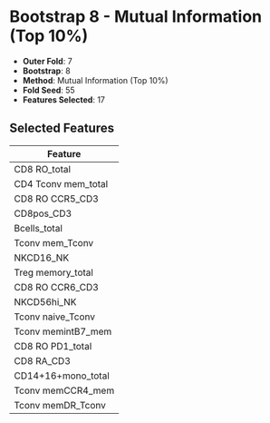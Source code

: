 # Bootstrap 8 - Mutual Information (Top 10%)

- **Outer Fold**: 7
- **Bootstrap**: 8
- **Method**: Mutual Information (Top 10%)
- **Fold Seed**: 55
- **Features Selected**: 17

## Selected Features

| Feature |
|---------|
| CD8 RO_total |
| CD4 Tconv mem_total |
| CD8 RO CCR5_CD3 |
| CD8pos_CD3 |
| Bcells_total |
| Tconv mem_Tconv |
| NKCD16_NK |
| Treg memory_total |
| CD8 RO CCR6_CD3 |
| NKCD56hi_NK |
| Tconv naive_Tconv |
| Tconv memintB7_mem |
| CD8 RO PD1_total |
| CD8 RA_CD3 |
| CD14+16+mono_total |
| Tconv memCCR4_mem |
| Tconv memDR_Tconv |
